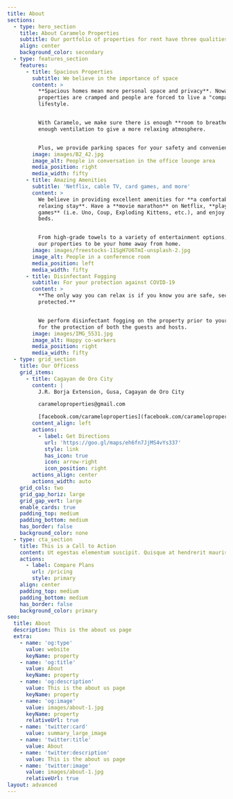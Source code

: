 ```yaml
---
title: About
sections:
  - type: hero_section
    title: About Caramelo Properties
    subtitle: Our portfolio of properties for rent have three qualities
    align: center
    background_color: secondary
  - type: features_section
    features:
      - title: Spacious Properties
        subtitle: We believe in the importance of space
        content: >
          **Spacious homes mean more personal space and privacy**. Nowadays,
          properties are cramped and people are forced to live a "compact"
          lifestyle.


          With Caramelo, we make sure there is enough **room to breathe** with
          enough ventilation to give a more relaxing atmosphere.


          Plus, we provide parking spaces for your safety and convenience.
        image: images/B2_42.jpg
        image_alt: People in conversation in the office lounge area
        media_position: right
        media_width: fifty
      - title: Amazing Amenities
        subtitle: 'Netflix, cable TV, card games, and more'
        content: >
          We believe in providing excellent amenities for **a comfortable and
          relaxing stay**. Have a **movie marathon** on Netflix, **play card
          games** (i.e. Uno, Coup, Exploding Kittens, etc.), and enjoy the comfy
          beds.


          From high-grade towels to a variety of entertainment options, we wish
          our properties to be your home away from home.
        image: images/freestocks-11SgH7U6TmI-unsplash-2.jpg
        image_alt: People in a conference room
        media_position: left
        media_width: fifty
      - title: Disinfectant Fogging
        subtitle: For your protection against COVID-19
        content: >
          **The only way you can relax is if you know you are safe, secured, and
          protected.**


          We perform disinfectant fogging on the property prior to your arrival
          for the protection of both the guests and hosts.
        image: images/IMG_5531.jpg
        image_alt: Happy co-workers
        media_position: right
        media_width: fifty
  - type: grid_section
    title: Our Officess
    grid_items:
      - title: Cagayan de Oro City
        content: |
          J.R. Borja Extension, Gusa, Cagayan de Oro City

          carameloproperties@gmail.com

          [facebook.com/carameloproperties](facebook.com/carameloproperties)
        content_align: left
        actions:
          - label: Get Directions
            url: 'https://goo.gl/maps/eh6fn7JjMS4vYs337'
            style: link
            has_icon: true
            icon: arrow-right
            icon_position: right
        actions_align: center
        actions_width: auto
    grid_cols: two
    grid_gap_horiz: large
    grid_gap_vert: large
    enable_cards: true
    padding_top: medium
    padding_bottom: medium
    has_border: false
    background_color: none
  - type: cta_section
    title: This is a Call to Action
    content: Ut egestas elementum suscipit. Quisque at hendrerit mauris.
    actions:
      - label: Compare Plans
        url: /pricing
        style: primary
    align: center
    padding_top: medium
    padding_bottom: medium
    has_border: false
    background_color: primary
seo:
  title: About
  description: This is the about us page
  extra:
    - name: 'og:type'
      value: website
      keyName: property
    - name: 'og:title'
      value: About
      keyName: property
    - name: 'og:description'
      value: This is the about us page
      keyName: property
    - name: 'og:image'
      value: images/about-1.jpg
      keyName: property
      relativeUrl: true
    - name: 'twitter:card'
      value: summary_large_image
    - name: 'twitter:title'
      value: About
    - name: 'twitter:description'
      value: This is the about us page
    - name: 'twitter:image'
      value: images/about-1.jpg
      relativeUrl: true
layout: advanced
---
```

